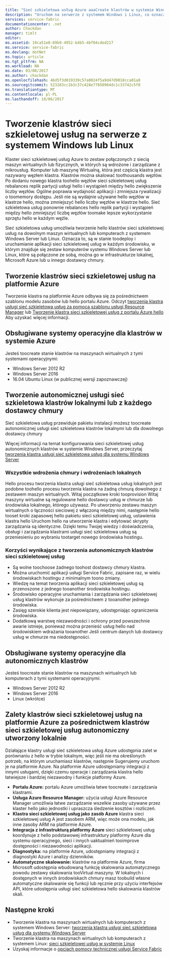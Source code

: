 ```yaml
---
title: "Sieć szkieletowa usług Azure aaaCreate klastrów w systemie Windows Server i Linux | Dokumentacja firmy Microsoft"
description: "Uruchom na serwerze z systemem Windows i Linux, co oznacza, możesz klastrów sieci szkieletowej usług będzie możliwe toodeploy i sieci szkieletowej usług aplikacji hosta gdziekolwiek można uruchomić w systemie Windows Server lub Linux."
services: service-fabric
documentationcenter: .net
author: Chackdan
manager: timlt
editor: 
ms.assetid: 19ca51e8-69b9-4952-b4b5-4bf04cded217
ms.service: service-fabric
ms.devlang: dotNet
ms.topic: article
ms.tgt_pltfrm: NA
ms.workload: NA
ms.date: 03/08/2017
ms.author: chackdan
ms.openlocfilehash: 46d5f3d019339c57a0024f5a9d47d9018cca01a8
ms.sourcegitcommit: 523283cc1b3c37c428e77850964dc1c33742c5f0
ms.translationtype: MT
ms.contentlocale: pl-PL
ms.lasthandoff: 10/06/2017
---
```

# <a name="create-service-fabric-clusters-on-windows-server-or-linux"></a>Tworzenie klastrów sieci szkieletowej usług na serwerze z systemem Windows lub Linux
Klaster sieci szkieletowej usług Azure to zestaw połączonych z siecią maszyn wirtualnych lub fizycznych, w których są wdrożone i zarządzane z mikrousług. Komputer lub maszynę Wirtualną, która jest częścią klastra jest nazywany węzłem klastra. Klastrów można skalować toothousands węzłów. Po dodaniu nowego klastra toohello węzłów sieci szkieletowej usług rebalances replik partycji usługi hello i wystąpień między hello zwiększenie liczby węzłów. Ogólne poprawia wydajność aplikacji i zmniejsza rywalizacji o toomemory dostępu. Jeśli nie są wydajnie używane hello węzłów w klastrze hello, można zmniejszyć hello liczby węzłów w klastrze hello. Sieć szkieletowa usług ponownie rebalances hello replik partycji i wystąpień między hello zmniejszyć liczbę węzłów toomake lepsze wykorzystanie sprzętu hello w każdym węźle.

Sieć szkieletowa usług umożliwia tworzenie hello klastrów sieci szkieletowej usług na dowolnym maszyn wirtualnych lub komputerach z systemem Windows Server lub Linux. Oznacza to, są w stanie toodeploy i uruchamianie aplikacji sieci szkieletowej usług w każdym środowisku, w którym znajduje się zestaw komputerów systemu Windows Server lub Linux, które są połączone ze sobą, można go w infrastrukturze lokalnej, Microsoft Azure lub u innego dostawcy chmury.

## <a name="create-service-fabric-clusters-on-azure"></a>Tworzenie klastrów sieci szkieletowej usług na platformie Azure
Tworzenie klastra na platformie Azure odbywa się za pośrednictwem szablonu modelu zasobów lub hello portalu Azure. Odczyt [tworzenia klastra usługi sieć szkieletowa usług za pomocą szablonu usługi Resource Manager](service-fabric-cluster-creation-via-arm.md) lub [Tworzenie klastra sieci szkieletowej usług z portalu Azure hello](service-fabric-cluster-creation-via-portal.md) Aby uzyskać więcej informacji.

## <a name="supported-operating-systems-for-clusters-on-azure"></a>Obsługiwane systemy operacyjne dla klastrów w systemie Azure
Jesteś toocreate stanie klastrów na maszynach wirtualnych z tymi systemami operacyjnymi:

* Windows Server 2012 R2
* Windows Server 2016 
* 16.04 Ubuntu Linux (w publicznej wersji zapoznawczej) 

## <a name="create-service-fabric-standalone-clusters-on-premises-or-with-any-cloud-provider"></a>Tworzenie autonomicznej usługi sieć szkieletowa klastrów lokalnymi lub z każdego dostawcy chmury
Sieć szkieletowa usług przewiduje pakietu instalacji możesz toocreate autonomicznej usługi sieć szkieletowa klastrów lokalnymi lub dla dowolnego dostawcy chmury

Więcej informacji na temat konfigurowania sieci szkieletowej usług autonomicznych klastrów w systemie Windows Server, przeczytaj [tworzenia klastra usługi sieć szkieletowa usług dla systemu Windows Server](service-fabric-cluster-creation-for-windows-server.md)

### <a name="any-cloud-deployments-vs-on-premises-deployments"></a>Wszystkie wdrożenia chmury i wdrożeniach lokalnych
Hello procesu tworzenia klastra usługi sieć szkieletowa usług lokalnych jest podobne toohello procesu tworzenia klastra na żadną chmurą dowolnego z zestawem maszyn wirtualnych. Witaj początkowe kroki tooprovision Witaj maszyny wirtualne są regulowane hello dostawcy usług w chmurze lub środowiska lokalnego, którego używasz. Po utworzeniu zestawu maszyn wirtualnych o łączności sieciowej z włączoną między nimi, następnie hello tooset kroki zapasowej hello pakietu sieci szkieletowej usług, ustawienia klastra hello Uruchom hello na utworzenie klastra i edytować skrypty zarządzania są identyczne. Dzięki temu Twojej wiedzy i doświadczenia, obsługi i zarządzania klastrami usługi sieć szkieletowa usług są przeniesieniu po wybraniu tootarget nowego środowiska hostingu.

### <a name="benefits-of-creating-standalone-service-fabric-clusters"></a>Korzyści wynikające z tworzenia autonomicznych klastrów sieci szkieletowej usług
* Są wolne toochoose żadnego toohost dostawcy chmury klastra.
* Można uruchomić aplikacji usługi Service Fabric, zapisane raz, w wielu środowiskach hostingu z minimalnym toono zmiany.
* Wiedzę na temat tworzenia aplikacji sieci szkieletowej usług są przenoszone z jednego tooanother środowiska hostingu.
* Środowisko operacyjne uruchamiania i zarządzania sieci szkieletowej usług klastrów wykonuje za pośrednictwem z tooanother jednego środowiska.
* Zasięg szerokie klienta jest niepowiązany, udostępniając ograniczenia środowiska.
* Dodatkową warstwę niezawodności i ochrony przed powszechnie awarie istnieje, ponieważ można przenieść usług hello nad środowiskiem wdrażania tooanother Jeśli centrum danych lub dostawcy usług w chmurze ma niedostępności.

## <a name="supported-operating-systems-for-standalone-clusters"></a>Obsługiwane systemy operacyjne dla autonomicznych klastrów
Jesteś toocreate stanie klastrów na maszynach wirtualnych lub komputerach z tymi systemami operacyjnymi:

* Windows Server 2012 R2
* Windows Server 2016 
* Linux (wkrótce)

## <a name="advantages-of-service-fabric-clusters-on-azure-over-standalone-service-fabric-clusters-created-on-premises"></a>Zalety klastrów sieci szkieletowej usług na platformie Azure za pośrednictwem klastrów sieci szkieletowej usług autonomiczny utworzony lokalnie
Działające klastry usługi sieć szkieletowa usług Azure udostępnia zalet w porównaniu z hello w trybie lokalnym, więc jeśli nie ma określonych potrzeb, na którym uruchamiasz klastrów, następnie Sugerujemy uruchom je na platformie Azure. Na platformie Azure udostępniamy integracji z innymi usługami, dzięki czemu operacje i zarządzania klastra hello łatwiejsze i bardziej niezawodny i funkcje platformy Azure.

* **Portalu Azure:** portalu Azure umożliwia łatwe toocreate i zarządzania klastrami.
* **Usługa Azure Resource Manager:** użycia usługi Azure Resource Manager umożliwia łatwe zarządzanie wszelkie zasoby używane przez klaster hello jako jednostki i upraszcza śledzenie kosztów i rozliczeń.
* **Klastra sieci szkieletowej usług jako zasób Azure** klastra sieci szkieletowej usług A jest zasobem ARM, więc może ona modelu, jak inne zasoby ARM na platformie Azure.
* **Integracja z infrastrukturą platformy Azure** sieci szkieletowej usług koordynuje z hello podstawowej infrastruktury platformy Azure dla systemu operacyjnego, sieci i innych uaktualnień tooimprove dostępności i niezawodności aplikacji.  
* **Diagnostyka:** na platformie Azure, udostępniamy integracji z diagnostyki Azure i analizy dzienników.
* **Automatyczne skalowanie:** klastrów na platformie Azure, firma Microsoft udostępnia wbudowaną funkcję skalowania automatycznego powodu zestawy skalowania tooVirtual maszyny. W lokalnych i dostępnych w innych środowiskach chmury masz toobuild własne automatyczne skalowanie się funkcji lub ręcznie przy użyciu interfejsów API, które udostępnia usługi sieć szkieletowa hello skalowania klastrów skali.

## <a name="next-steps"></a>Następne kroki

* Tworzenie klastra na maszynach wirtualnych lub komputerach z systemem Windows Server: [tworzenia klastra usługi sieć szkieletowa usług dla systemu Windows Server](service-fabric-cluster-creation-for-windows-server.md)
* Tworzenie klastra na maszynach wirtualnych lub komputerach z systemem Linux: [sieci szkieletowej usług w systemie Linux](service-fabric-linux-overview.md)
* Uzyskaj informacje o [opcjach pomocy technicznej usługi Service Fabric](service-fabric-support.md)

